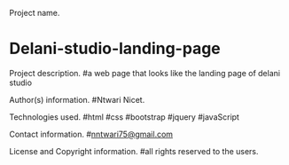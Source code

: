 Project name.
# Delani-studio-landing-page

Project description.
#a web page that looks like the landing page of delani studio 

Author(s) information.
#Ntwari Nicet.
 

Technologies used.
#html
#css
#bootstrap
#jquery
#javaScript

Contact information.
#nntwari75@gmail.com

License and Copyright information.
#all rights reserved to the users.